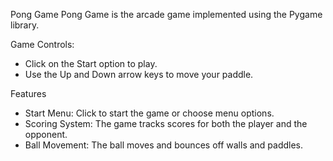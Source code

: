 Pong Game 
Pong Game is the arcade game implemented using the Pygame library.

Game Controls:	
- Click on the Start option to play.
- Use the Up and Down arrow keys to move your paddle.

Features
- Start Menu: Click to start the game or choose menu options.
- Scoring System: The game tracks scores for both the player and the opponent.
- Ball Movement: The ball moves and bounces off walls and paddles.
